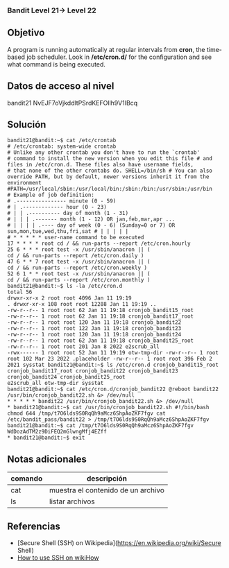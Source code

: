 ### Bandit Level 21→ Level 22

## Objetivo
A program is running automatically at regular intervals from **cron**, the time-based job scheduler. Look in **/etc/cron.d/** for the configuration and see what command is being executed.

## Datos de acceso al nivel
bandit21 
NvEJF7oVjkddltPSrdKEFOllh9V1IBcq

## Solución
```
bandit21@bandit:~$ cat /etc/crontab
# /etc/crontab: system-wide crontab
# Unlike any other crontab you don't have to run the `crontab'
# command to install the new version when you edit this file # and files in /etc/cron.d. These files also have username fields,
# that none of the other crontabs do. SHELL=/bin/sh # You can also override PATH, but by default, newer versions inherit it from the environment #PATH=/usr/local/sbin:/usr/local/bin:/sbin:/bin:/usr/sbin:/usr/bin 
# Example of job definition: 
# .---------------- minute (0 - 59)
# | .------------- hour (0 - 23)
# | | .---------- day of month (1 - 31)
# | | | .------- month (1 - 12) OR jan,feb,mar,apr ...
# | | | | .---- day of week (0 - 6) (Sunday=0 or 7) OR sun,mon,tue,wed,thu,fri,sat # | | | | |
# * * * * * user-name command to be executed
17 * * * * root cd / && run-parts --report /etc/cron.hourly
25 6 * * * root test -x /usr/sbin/anacron || (
cd / && run-parts --report /etc/cron.daily )
47 6 * * 7 root test -x /usr/sbin/anacron || (
cd / && run-parts --report /etc/cron.weekly ) 
52 6 1 * * root test -x /usr/sbin/anacron || (
cd / && run-parts --report /etc/cron.monthly )
bandit21@bandit:~$ ls -la /etc/cron.d
total 56
drwxr-xr-x 2 root root 4096 Jan 11 19:19
. drwxr-xr-x 108 root root 12288 Jan 11 19:19 ..
-rw-r--r-- 1 root root 62 Jan 11 19:18 cronjob_bandit15_root
-rw-r--r-- 1 root root 62 Jan 11 19:18 cronjob_bandit17_root
-rw-r--r-- 1 root root 120 Jan 11 19:18 cronjob_bandit22 
-rw-r--r-- 1 root root 122 Jan 11 19:18 cronjob_bandit23
-rw-r--r-- 1 root root 120 Jan 11 19:18 cronjob_bandit24 
-rw-r--r-- 1 root root 62 Jan 11 19:18 cronjob_bandit25_root 
-rw-r--r-- 1 root root 201 Jan 8 2022 e2scrub_all 
-rwx------ 1 root root 52 Jan 11 19:19 otw-tmp-dir -rw-r--r-- 1 root root 102 Mar 23 2022 .placeholder -rw-r--r-- 1 root root 396 Feb 2 2021 sysstat bandit21@bandit:~$ ls /etc/cron.d cronjob_bandit15_root cronjob_bandit17_root cronjob_bandit22 cronjob_bandit23 cronjob_bandit24 cronjob_bandit25_root
e2scrub_all otw-tmp-dir sysstat
bandit21@bandit:~$ cat /etc/cron.d/cronjob_bandit22 @reboot bandit22 /usr/bin/cronjob_bandit22.sh &> /dev/null
* * * * * bandit22 /usr/bin/cronjob_bandit22.sh &> /dev/null
* bandit21@bandit:~$ cat /usr/bin/cronjob_bandit22.sh #!/bin/bash chmod 644 /tmp/t7O6lds9S0RqQh9aMcz6ShpAoZKF7fgv cat /etc/bandit_pass/bandit22 > /tmp/t7O6lds9S0RqQh9aMcz6ShpAoZKF7fgv bandit21@bandit:~$ cat /tmp/t7O6lds9S0RqQh9aMcz6ShpAoZKF7fgv WdDozAdTM2z9DiFEQ2mGlwngMfj4EZff 
* bandit21@bandit:~$ exit

```
## Notas adicionales

| comando | descripción |
|-----|-----|
| cat | muestra el contenido de un archivo |
| ls | listar archivos |

## Referencias
- [Secure Shell (SSH) on Wikipedia](https://en.wikipedia.org/wiki/Secure Shell)
- [How to use SSH on wikiHow](https://www.wikihow.com/Use-SSh)